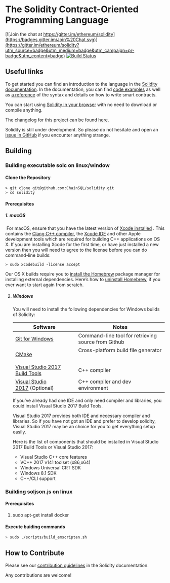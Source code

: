 # The Solidity Contract-Oriented Programming Language
[![Join the chat at https://gitter.im/ethereum/solidity](https://badges.gitter.im/Join%20Chat.svg)](https://gitter.im/ethereum/solidity?utm_source=badge&utm_medium=badge&utm_campaign=pr-badge&utm_content=badge) [![Build Status](https://travis-ci.org/ethereum/solidity.svg?branch=develop)](https://travis-ci.org/ethereum/solidity)

## Useful links
To get started you can find an introduction to the language in the [Solidity documentation](https://solidity.readthedocs.org). In the documentation, you can find [code examples](https://solidity.readthedocs.io/en/latest/solidity-by-example.html) as well as [a reference](https://solidity.readthedocs.io/en/latest/solidity-in-depth.html) of the syntax and details on how to write smart contracts.

You can start using [Solidity in your browser](http://remix.ethereum.org) with no need to download or compile anything.

The changelog for this project can be found [here](https://github.com/ethereum/solidity/blob/develop/Changelog.md).

Solidity is still under development. So please do not hesitate and open an [issue in GitHub](https://github.com/ethereum/solidity/issues) if you encounter anything strange.

## Building
### Building executable solc on linux/window

#### Clone the Repository

```
> git clone git@github.com:ChainSQL/solidity.git
> cd solidity
```

#### Prerequisites 

##### 1. macOS

​	For macOS, ensure that you have the latest version of  [Xcode installed](https://developer.apple.com/xcode/download/) . This contains the [Clang C++ compiler](https://en.wikipedia.org/wiki/Clang), the [Xcode IDE](https://en.wikipedia.org/wiki/Xcode) and other Apple development tools which are required for building C++ applications on OS X. If you are installing Xcode for the first time, or have just installed a new version then you will need to agree to the license before you can do command-line builds: 

```
> sudo xcodebuild -license accept
```

Our OS X builds require you to [install the Homebrew](http://brew.sh/) package manager for installing external dependencies. Here’s how to [uninstall Homebrew](https://github.com/Homebrew/homebrew/blob/master/share/doc/homebrew/FAQ.md#how-do-i-uninstall-homebrew), if you ever want to start again from scratch. 

2. ##### Windows

   You will need to install the following dependencies for Windows builds of Solidity: 

   | Software                                                     | Notes                                               |
   | ------------------------------------------------------------ | --------------------------------------------------- |
   | [Git for Windows](https://git-scm.com/download/win)          | Command-line tool for retrieving source from Github |
   | [CMake](https://cmake.org/download/)                         | Cross-platform build file generator                 |
   | [Visual Studio 2017 Build Tools](https://www.visualstudio.com/downloads/#build-tools-for-visual-studio-2017) | C++ compiler                                        |
   | [Visual Studio 2017](https://www.visualstudio.com/vs/) (Optional) | C++ compiler and dev environment                    |

   If you’ve already had one IDE and only need compiler and libraries, you could install Visual Studio 2017 Build Tools.

   Visual Studio 2017 provides both IDE and necessary compiler and libraries. So if you have not got an IDE and prefer to develop solidity, Visual Studio 2017 may be an choice for you to get everything setup easily.

   Here is the list of components that should be installed in Visual Studio 2017 Build Tools or Visual Studio 2017:

   - Visual Studio C++ core features
   - VC++ 2017 v141 toolset (x86,x64)
   - Windows Universal CRT SDK
   - Windows 8.1 SDK
   - C++/CLI support

### Building soljson.js on linux

#### Prerequisites

1. sudo apt-get install docker

#### Execute buiding commands

```bash
> sudo ./scripts/build_emscripten.sh
```



## How to Contribute
Please see our [contribution guidelines](https://solidity.readthedocs.io/en/latest/contributing.html) in the Solidity documentation.

Any contributions are welcome!
